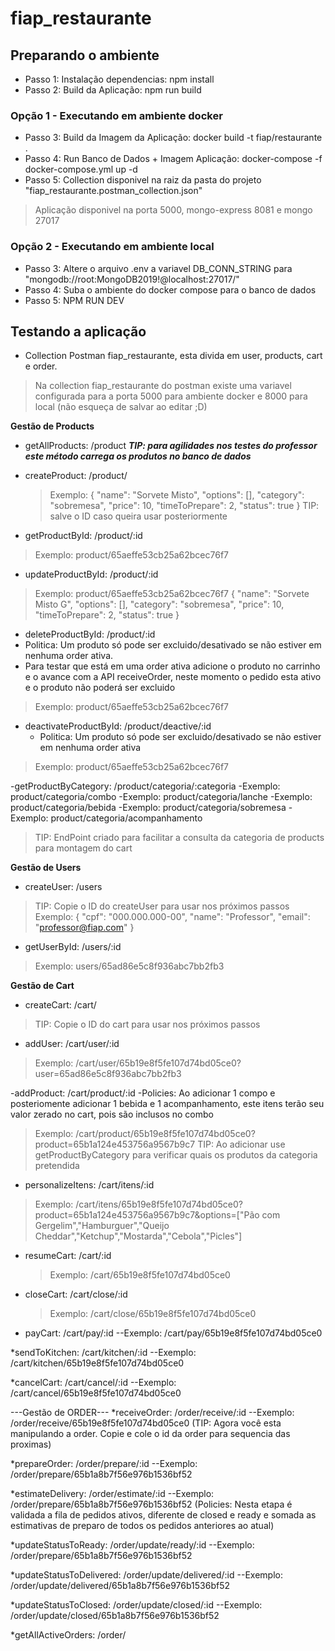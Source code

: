 # fiap_restaurante

## Preparando o ambiente

- Passo 1: Instalação dependencias: npm install
- Passo 2: Build da Aplicação: npm run build

### Opção 1 - Executando em ambiente docker
- Passo 3: Build da Imagem da Aplicação: docker build -t fiap/restaurante .
- Passo 4: Run Banco de Dados + Imagem Aplicação: docker-compose -f docker-compose.yml up -d
- Passo 5: Collection disponivel na raiz da pasta do projeto "fiap_restaurante.postman_collection.json"
> Aplicação disponivel na porta 5000, mongo-express 8081 e mongo 27017

### Opção 2 - Executando em ambiente local
- Passo 3: Altere o arquivo .env a variavel DB_CONN_STRING para "mongodb://root:MongoDB2019!@localhost:27017/"
- Passo 4: Suba o ambiente do docker compose para o banco de dados
- Passo 5: NPM RUN DEV

## Testando a aplicação
- Collection Postman fiap_restaurante, esta divida em user, products, cart e order.
> Na collection fiap_restaurante do postman existe uma variavel configurada para a porta 5000 para ambiente docker e 8000 para local (não esqueça de salvar ao editar ;D)

**Gestão de Products**

- getAllProducts: /product
    ***TIP: para agilidades nos testes do professor este método carrega os produtos no banco de dados***

- createProduct: /product/
    > Exemplo:
    {
        "name": "Sorvete Misto",
        "options": [],
        "category": "sobremesa",
        "price": 10,
        "timeToPrepare": 2,
        "status": true
    }
    > TIP: salve o ID caso queira usar posteriormente

- getProductById: /product/:id
> Exemplo: product/65aeffe53cb25a62bcec76f7

- updateProductById: /product/:id
> Exemplo: product/65aeffe53cb25a62bcec76f7
    {
        "name": "Sorvete Misto G",
        "options": [],
        "category": "sobremesa",
        "price": 10,
        "timeToPrepare": 2,
        "status": true
    }
- deleteProductById: /product/:id
 - Politica: Um produto só pode ser excluido/desativado se não estiver em nenhuma order ativa.
 - Para testar que está em uma order ativa adicione o produto no carrinho e o avance com a API receiveOrder,
neste momento o pedido esta ativo e o produto não poderá ser excluido
> Exemplo: product/65aeffe53cb25a62bcec76f7

- deactivateProductById: /product/deactive/:id
  - Politica: Um produto só pode ser excluido/desativado se não estiver em nenhuma order ativa
> Exemplo: product/65aeffe53cb25a62bcec76f7


-getProductByCategory: /product/categoria/:categoria
 -Exemplo: product/categoria/combo
 -Exemplo: product/categoria/lanche
 -Exemplo: product/categoria/bebida
 -Exemplo: product/categoria/sobremesa
 -Exemplo: product/categoria/acompanhamento
> TIP: EndPoint criado para facilitar a consulta da categoria de products para montagem do cart

**Gestão de Users**

- createUser: /users
> TIP: Copie o ID do createUser para usar nos próximos passos
>Exemplo:
    {
        "cpf": "000.000.000-00",
        "name": "Professor",
        "email": "professor@fiap.com"
    }


- getUserById: /users/:id
> Exemplo:
    users/65ad86e5c8f936abc7bb2fb3


**Gestão de Cart**
- createCart: /cart/
> TIP: Copie o ID do cart para usar nos próximos passos

- addUser: /cart/user/:id
> Exemplo: /cart/user/65b19e8f5fe107d74bd05ce0?user=65ad86e5c8f936abc7bb2fb3

-addProduct: /cart/product/:id
 -Policies: Ao adicionar 1 compo e posteriomente adicionar 1 bebida e 1 acompanhamento, este itens terão seu valor zerado no cart, pois são inclusos no combo
> Exemplo: /cart/product/65b19e8f5fe107d74bd05ce0?product=65b1a124e453756a9567b9c7
> TIP: Ao adicionar use getProductByCategory para verificar quais os produtos da categoria pretendida

- personalizeItens: /cart/itens/:id
> Exemplo: /cart/itens/65b19e8f5fe107d74bd05ce0?product=65b1a124e453756a9567b9c7&options=["Pão com Gergelim","Hamburguer","Queijo Cheddar","Ketchup","Mostarda","Cebola","Picles"]

- resumeCart: /cart/:id
    > Exemplo: /cart/65b19e8f5fe107d74bd05ce0

- closeCart: /cart/close/:id
    > Exemplo: /cart/close/65b19e8f5fe107d74bd05ce0

- payCart: /cart/pay/:id
--Exemplo: /cart/pay/65b19e8f5fe107d74bd05ce0

*sendToKitchen: /cart/kitchen/:id
--Exemplo: /cart/kitchen/65b19e8f5fe107d74bd05ce0

*cancelCart: /cart/cancel/:id
--Exemplo: /cart/cancel/65b19e8f5fe107d74bd05ce0

---Gestão de ORDER---
*receiveOrder: /order/receive/:id
--Exemplo: /order/receive/65b19e8f5fe107d74bd05ce0
(TIP: Agora você esta manipulando a order. Copie e cole o id da order para sequencia das proximas)

*prepareOrder: /order/prepare/:id
--Exemplo: /order/prepare/65b1a8b7f56e976b1536bf52

*estimateDelivery: /order/estimate/:id
--Exemplo: /order/prepare/65b1a8b7f56e976b1536bf52
(Policies: Nesta etapa é validada a fila de pedidos ativos, diferente de closed e ready e somada as estimativas de preparo de todos os pedidos anteriores ao atual)

*updateStatusToReady: /order/update/ready/:id
--Exemplo: /order/prepare/65b1a8b7f56e976b1536bf52

*updateStatusToDelivered: /order/update/delivered/:id
--Exemplo: /order/update/delivered/65b1a8b7f56e976b1536bf52

*updateStatusToClosed: /order/update/closed/:id
--Exemplo: /order/update/closed/65b1a8b7f56e976b1536bf52

*getAllActiveOrders: /order/

